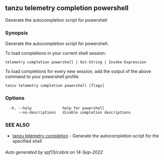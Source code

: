 ## tanzu telemetry completion powershell

Generate the autocompletion script for powershell

### Synopsis

Generate the autocompletion script for powershell.

To load completions in your current shell session:

	telemetry completion powershell | Out-String | Invoke-Expression

To load completions for every new session, add the output of the above command
to your powershell profile.


```
tanzu telemetry completion powershell [flags]
```

### Options

```
  -h, --help              help for powershell
      --no-descriptions   disable completion descriptions
```

### SEE ALSO

* [tanzu telemetry completion](tanzu_telemetry_completion.md)	 - Generate the autocompletion script for the specified shell

###### Auto generated by spf13/cobra on 14-Sep-2022

